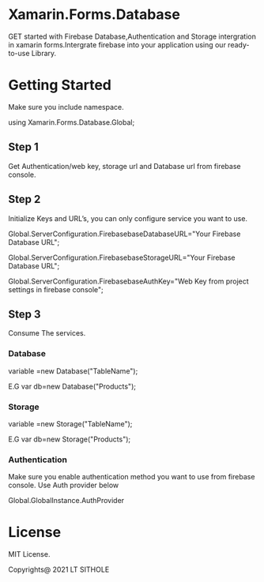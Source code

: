 # Xamarin.Forms.Database
GET started with Firebase Database,Authentication and Storage intergration  in xamarin forms.Intergrate firebase into your application using our ready-to-use Library.

# Getting Started
Make sure you include namespace. 

using Xamarin.Forms.Database.Global;

## Step 1
Get Authentication/web key, storage url and Database url from firebase console.

## Step 2
Initialize Keys and URL’s, you can only configure service you want to use.

Global.ServerConfiguration.FirebasebaseDatabaseURL="Your Firebase Database URL";

Global.ServerConfiguration.FirebasebaseStorageURL="Your Firebase Database URL";

Global.ServerConfiguration.FirebasebaseAuthKey="Web Key from project settings in firebase console";


## Step 3
Consume The services.	

### Database

variable =new Database<object>("TableName");

E.G
var db=new Database<Product>("Products");

### Storage

variable =new Storage("TableName");

E.G
var db=new Storage("Products");

### Authentication
Make sure you enable authentication method you want to use from firebase console.
Use Auth provider below 
  
Global.GlobalInstance.AuthProvider

  
# License 

MIT License.
  
Copyrights@ 2021 LT SITHOLE

